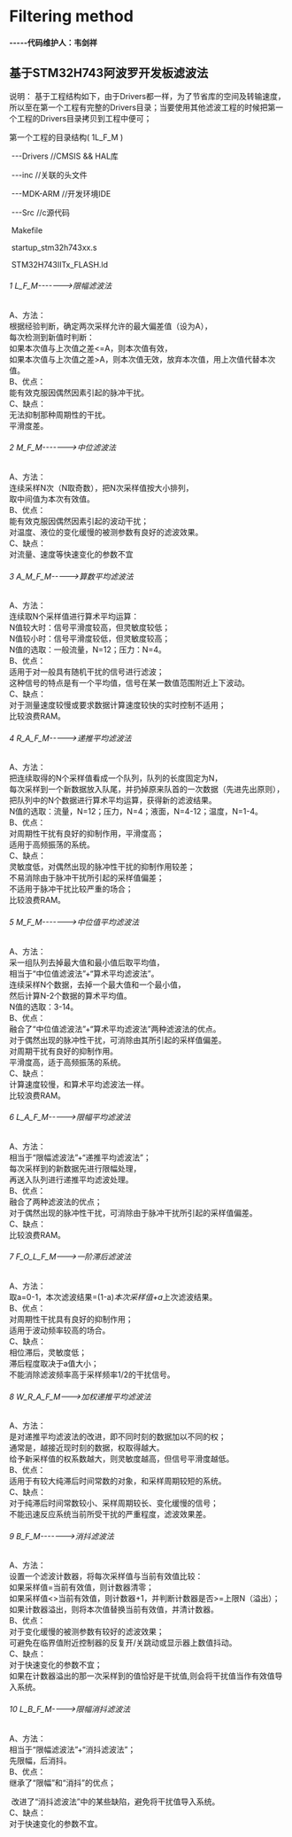 #                         Filtering method  

####                                                                  -----代码维护人：韦剑祥




## 基于STM32H743阿波罗开发板滤波法 
说明： 基于工程结构如下，由于Drivers都一样，为了节省库的空间及转输速度，所以至在第一个工程有完整的Drivers目录；当要使用其他滤波工程的时候把第一个工程的Drivers目录拷贝到工程中便可；

   第一个工程的目录结构( 1L_F_M )

​               ---Drivers                        //CMSIS && HAL库

​               ---inc                              //关联的头文件

​               ---MDK-ARM                 //开发环境IDE　　

​               ---Src                             //c源代码    

​       Makefile

​       startup_stm32h743xx.s

​       STM32H743IITx_FLASH.ld





###### 1 L_F_M------->限幅滤波法  

A、方法：  
				根据经验判断，确定两次采样允许的最大偏差值（设为A），  
				每次检测到新值时判断：  
				如果本次值与上次值之差<=A，则本次值有效，  
				如果本次值与上次值之差>A，则本次值无效，放弃本次值，用上次值代替本次值。  
			B、优点：  
				能有效克服因偶然因素引起的脉冲干扰。  
			C、缺点：  
				无法抑制那种周期性的干扰。  
				平滑度差。  

###### 2 M_F_M------->中位滤波法  

A、方法：  
				连续采样N次（N取奇数），把N次采样值按大小排列，  
				取中间值为本次有效值。  
			B、优点：  
				能有效克服因偶然因素引起的波动干扰；  
				对温度、液位的变化缓慢的被测参数有良好的滤波效果。  
			C、缺点：  
				对流量、速度等快速变化的参数不宜  

###### 3 A_M_F_M----->算数平均滤波法  

A、方法：  
				连续取N个采样值进行算术平均运算：  
				N值较大时：信号平滑度较高，但灵敏度较低；  
				N值较小时：信号平滑度较低，但灵敏度较高；  
				N值的选取：一般流量，N=12；压力：N=4。  
			B、优点：  
				适用于对一般具有随机干扰的信号进行滤波；  
				这种信号的特点是有一个平均值，信号在某一数值范围附近上下波动。  
			C、缺点：  
				对于测量速度较慢或要求数据计算速度较快的实时控制不适用；  
				比较浪费RAM。  

###### 4 R_A_F_M----->递推平均滤波法  

A、方法：  
				把连续取得的N个采样值看成一个队列，队列的长度固定为N，  
				每次采样到一个新数据放入队尾，并扔掉原来队首的一次数据（先进先出原则），  
				把队列中的N个数据进行算术平均运算，获得新的滤波结果。  
				N值的选取：流量，N=12；压力，N=4；液面，N=4-12；温度，N=1-4。  
			B、优点：  
				对周期性干扰有良好的抑制作用，平滑度高；  
				适用于高频振荡的系统。  
			C、缺点：  
				灵敏度低，对偶然出现的脉冲性干扰的抑制作用较差；  
				不易消除由于脉冲干扰所引起的采样值偏差；  
				不适用于脉冲干扰比较严重的场合；  
				比较浪费RAM。  

###### 5 M_F_M------->中位值平均滤波法  

A、方法：  
				采一组队列去掉最大值和最小值后取平均值，  
				相当于“中位值滤波法”+“算术平均滤波法”。  
				连续采样N个数据，去掉一个最大值和一个最小值，  
				然后计算N-2个数据的算术平均值。  
				N值的选取：3-14。  
			B、优点：  
				融合了“中位值滤波法”+“算术平均滤波法”两种滤波法的优点。  
				对于偶然出现的脉冲性干扰，可消除由其所引起的采样值偏差。  
				对周期干扰有良好的抑制作用。  
				平滑度高，适于高频振荡的系统。  
			C、缺点：  
				计算速度较慢，和算术平均滤波法一样。  
				比较浪费RAM。  

###### 6 L_A_F_M----->限幅平均滤波法  

A、方法：  
				相当于“限幅滤波法”+“递推平均滤波法”；  
				每次采样到的新数据先进行限幅处理，  
				再送入队列进行递推平均滤波处理。  
			B、优点：  
				融合了两种滤波法的优点；  
				对于偶然出现的脉冲性干扰，可消除由于脉冲干扰所引起的采样值偏差。  
			C、缺点：  
				比较浪费RAM。  

###### 7 F_O_L_F_M--->一阶滞后滤波法  

A、方法：  
				取a=0-1，本次滤波结果=(1-a)*本次采样值+a*上次滤波结果。  
			B、优点：  
				对周期性干扰具有良好的抑制作用；  
				适用于波动频率较高的场合。  
			C、缺点：  
				相位滞后，灵敏度低；  
				滞后程度取决于a值大小；  
				不能消除滤波频率高于采样频率1/2的干扰信号。  

###### 8 W_R_A_F_M--->加权递推平均滤波法  

A、方法：  
				是对递推平均滤波法的改进，即不同时刻的数据加以不同的权；  
				通常是，越接近现时刻的数据，权取得越大。  
				给予新采样值的权系数越大，则灵敏度越高，但信号平滑度越低。  
			B、优点：  
				适用于有较大纯滞后时间常数的对象，和采样周期较短的系统。  
			C、缺点：  
				对于纯滞后时间常数较小、采样周期较长、变化缓慢的信号；  
				不能迅速反应系统当前所受干扰的严重程度，滤波效果差。  

###### 9 B_F_M------->消抖滤波法  

A、方法：  
				设置一个滤波计数器，将每次采样值与当前有效值比较：  
				如果采样值=当前有效值，则计数器清零；  
				如果采样值<>当前有效值，则计数器+1，并判断计数器是否>=上限N（溢出）；  
				如果计数器溢出，则将本次值替换当前有效值，并清计数器。  
			B、优点：  
				对于变化缓慢的被测参数有较好的滤波效果；  
				可避免在临界值附近控制器的反复开/关跳动或显示器上数值抖动。  
			C、缺点：  
				对于快速变化的参数不宜；  
				如果在计数器溢出的那一次采样到的值恰好是干扰值,则会将干扰值当作有效值导入系统。  

###### 10 L_B_F_M---->限幅消抖滤波法  

A、方法：  
				相当于“限幅滤波法”+“消抖滤波法”；  
				先限幅，后消抖。  
			B、优点：  
				继承了“限幅”和“消抖”的优点；  

​				改进了“消抖滤波法”中的某些缺陷，避免将干扰值导入系统。  
​			C、缺点：  
​				对于快速变化的参数不宜。  


